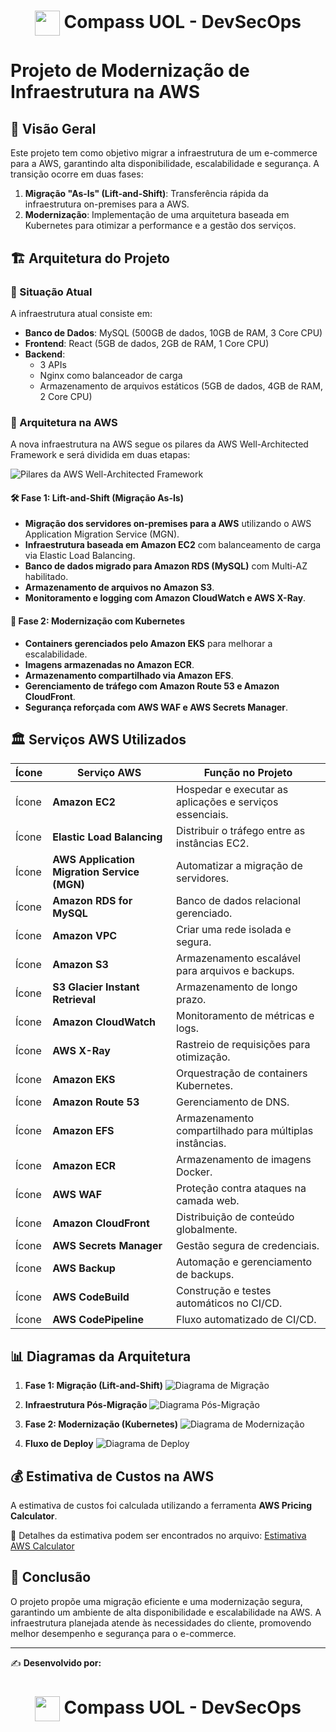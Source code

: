 <h1 align="center">
    <img align="center" src="https://logospng.org/download/uol/logo-uol-icon-256.png" width="40" height="40" /> Compass UOL - DevSecOps
</h1>

# Projeto de Modernização de Infraestrutura na AWS

## 📌 Visão Geral

Este projeto tem como objetivo migrar a infraestrutura de um e-commerce para a AWS, garantindo alta disponibilidade, escalabilidade e segurança. A transição ocorre em duas fases: 

1. **Migração "As-Is" (Lift-and-Shift)**: Transferência rápida da infraestrutura on-premises para a AWS.
2. **Modernização**: Implementação de uma arquitetura baseada em Kubernetes para otimizar a performance e a gestão dos serviços.

## 🏗 Arquitetura do Projeto

### 🔹 Situação Atual
A infraestrutura atual consiste em:
- **Banco de Dados**: MySQL (500GB de dados, 10GB de RAM, 3 Core CPU)
- **Frontend**: React (5GB de dados, 2GB de RAM, 1 Core CPU)
- **Backend**:
  - 3 APIs
  - Nginx como balanceador de carga
  - Armazenamento de arquivos estáticos (5GB de dados, 4GB de RAM, 2 Core CPU)

### 🔹 Arquitetura na AWS
A nova infraestrutura na AWS segue os pilares da AWS Well-Architected Framework e será dividida em duas etapas:

![Pilares da AWS Well-Architected Framework](img/pilares_aws.png)

#### 🛠 **Fase 1: Lift-and-Shift (Migração As-Is)**
- **Migração dos servidores on-premises para a AWS** utilizando o AWS Application Migration Service (MGN).
- **Infraestrutura baseada em Amazon EC2** com balanceamento de carga via Elastic Load Balancing.
- **Banco de dados migrado para Amazon RDS (MySQL)** com Multi-AZ habilitado.
- **Armazenamento de arquivos no Amazon S3**.
- **Monitoramento e logging com Amazon CloudWatch e AWS X-Ray**.

#### 🚀 **Fase 2: Modernização com Kubernetes**
- **Containers gerenciados pelo Amazon EKS** para melhorar a escalabilidade.
- **Imagens armazenadas no Amazon ECR**.
- **Armazenamento compartilhado via Amazon EFS**.
- **Gerenciamento de tráfego com Amazon Route 53 e Amazon CloudFront**.
- **Segurança reforçada com AWS WAF e AWS Secrets Manager**.

## 🏛 Serviços AWS Utilizados

Ícone | **Serviço AWS** | **Função no Projeto** |
--- | --- | --- |
Ícone | **Amazon EC2** | Hospedar e executar as aplicações e serviços essenciais. |
Ícone | **Elastic Load Balancing** | Distribuir o tráfego entre as instâncias EC2. |
Ícone | **AWS Application Migration Service (MGN)** | Automatizar a migração de servidores. |
Ícone | **Amazon RDS for MySQL** | Banco de dados relacional gerenciado. |
Ícone | **Amazon VPC** | Criar uma rede isolada e segura. |
Ícone | **Amazon S3** | Armazenamento escalável para arquivos e backups. |
Ícone | **S3 Glacier Instant Retrieval** | Armazenamento de longo prazo. |
Ícone | **Amazon CloudWatch** | Monitoramento de métricas e logs. |
Ícone | **AWS X-Ray** | Rastreio de requisições para otimização. |
Ícone | **Amazon EKS** | Orquestração de containers Kubernetes. |
Ícone | **Amazon Route 53** | Gerenciamento de DNS. |
Ícone | **Amazon EFS** | Armazenamento compartilhado para múltiplas instâncias. |
Ícone | **Amazon ECR** | Armazenamento de imagens Docker. |
Ícone | **AWS WAF** | Proteção contra ataques na camada web. |
Ícone | **Amazon CloudFront** | Distribuição de conteúdo globalmente. |
Ícone | **AWS Secrets Manager** | Gestão segura de credenciais. |
Ícone | **AWS Backup** | Automação e gerenciamento de backups. |
Ícone | **AWS CodeBuild** | Construção e testes automáticos no CI/CD. |
Ícone | **AWS CodePipeline** | Fluxo automatizado de CI/CD. |

## 📊 Diagramas da Arquitetura

1. **Fase 1: Migração (Lift-and-Shift)**
   ![Diagrama de Migração](img/migracao.drawio.png)

2. **Infraestrutura Pós-Migração**
   ![Diagrama Pós-Migração](img/posmigracao.drawio.png)
   
3. **Fase 2: Modernização (Kubernetes)**
   ![Diagrama de Modernização](img/modernizacao.drawio.png)

4. **Fluxo de Deploy**
   ![Diagrama de Deploy](img/deploy.drawio.png)

## 💰 Estimativa de Custos na AWS
A estimativa de custos foi calculada utilizando a ferramenta **AWS Pricing Calculator**.

📄 Detalhes da estimativa podem ser encontrados no arquivo: [Estimativa AWS Calculator](aws_calculator.pdf)

## 📜 Conclusão
O projeto propõe uma migração eficiente e uma modernização segura, garantindo um ambiente de alta disponibilidade e escalabilidade na AWS. A infraestrutura planejada atende às necessidades do cliente, promovendo melhor desempenho e segurança para o e-commerce.

---

✍ **Desenvolvido por:** 

<h1 align="center">
    <img align="center" src="https://logospng.org/download/uol/logo-uol-icon-256.png" width="40" height="40" /> Compass UOL - DevSecOps
</h1>
